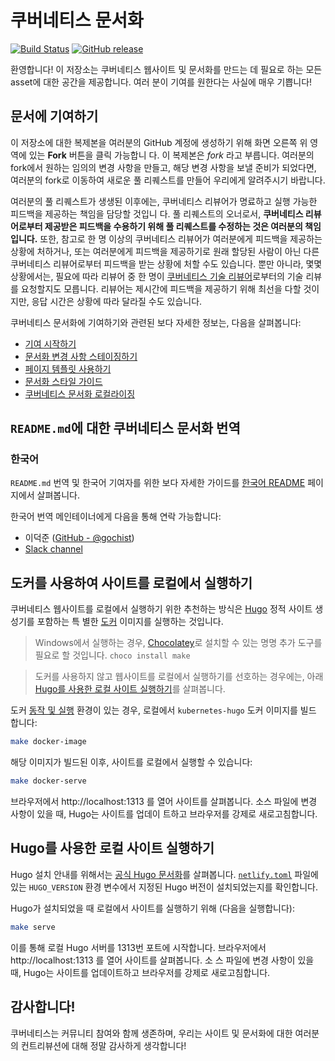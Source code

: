 # 쿠버네티스 문서화

[![Build Status](https://api.travis-ci.org/kubernetes/website.svg?branch=master)](https://travis-ci.org/kubernetes/website)
[![GitHub release](https://img.shields.io/github/release/kubernetes/website.svg)](https://github.com/kubernetes/website/releases/latest)

환영합니다! 이 저장소는 쿠버네티스 웹사이트 및 문서화를 만드는 데 필요로 하는 모든 asset에 대한 공간을 제공합니다. 여러 분이 기여를 원한다는 사실에 매우 기쁩니다!

## 문서에 기여하기

이 저장소에 대한 복제본을 여러분의 GitHub 계정에 생성하기 위해 화면 오른쪽 위 영역에 있는 **Fork** 버튼을 클릭 가능합니 다. 이 복제본은 *fork* 라고 부릅니다. 여러분의 fork에서 원하는 임의의 변경 사항을 만들고, 해당 변경 사항을 보낼 준비가  되었다면, 여러분의 fork로 이동하여 새로운 풀 리퀘스트를 만들어 우리에게 알려주시기 바랍니다.

여러분의 풀 리퀘스트가 생생된 이후에는, 쿠버네티스 리뷰어가 명료하고 실행 가능한 피드백을 제공하는 책임을 담당할 것입니 다. 풀 리퀘스트의 오너로서, **쿠버네티스 리뷰어로부터 제공받은 피드백을 수용하기 위해 풀 리퀘스트를 수정하는 것은 여러분의 책임입니다.** 또한, 참고로 한 명 이상의 쿠버네티스 리뷰어가 여러분에게 피드백을 제공하는 상황에 처하거나, 또는 여러분에게 피드백을 제공하기로 원래 할당된 사람이 아닌 다른 쿠버네티스 리뷰어로부터 피드백을 받는 상황에 처할 수도 있습니다.  뿐만 아니라, 몇몇 상황에서는, 필요에 따라 리뷰어 중 한 명이 [쿠버네티스 기술 리뷰어](https://github.com/kubernetes/website/wiki/Tech-reviewers)로부터의 기술 리뷰를 요청할지도 모릅니다. 리뷰어는 제시간에 피드백을 제공하기 위해 최선을 다할 것이지만, 응답 시간은 상황에 따라 달라질 수도 있습니다.

쿠버네티스 문서화에 기여하기와 관련된 보다 자세한 정보는, 다음을 살펴봅니다:

* [기여 시작하기](https://kubernetes.io/docs/contribute/start/)
* [문서화 변경 사항 스테이징하기](http://kubernetes.io/docs/contribute/intermediate#view-your-changes-locally)
* [페이지 템플릿 사용하기](http://kubernetes.io/docs/contribute/style/page-templates/)
* [문서화 스타일 가이드](http://kubernetes.io/docs/contribute/style/style-guide/)
* [쿠버네티스 문서화 로컬라이징](https://kubernetes.io/docs/contribute/localization/)

## `README.md`에 대한 쿠버네티스 문서화 번역

### 한국어

`README.md` 번역 및 한국어 기여자를 위한 보다 자세한 가이드를 [한국어 README](README-ko.md) 페이지에서 살펴봅니다.

한국어 번역 메인테이너에게 다음을 통해 연락 가능합니다:

* 이덕준 ([GitHub - @gochist](https://github.com/gochist))
* [Slack channel](https://kubernetes.slack.com/messages/kubernetes-docs-ko)

## 도커를 사용하여 사이트를 로컬에서 실행하기

쿠버네티스 웹사이트를 로컬에서 실행하기 위한 추천하는 방식은 [Hugo](https://gohugo.io) 정적 사이트 생성기를 포함하는 특 별한 [도커](https://docker.com) 이미지를 실행하는 것입니다.

> Windows에서 실행하는 경우, [Chocolatey](https://chocolatey.org)로 설치할 수 있는 명명 추가 도구를 필요로 할 것입니다. `choco install make`

> 도커를 사용하지 않고 웹사이트를 로컬에서 실행하기를 선호하는 경우에는, 아래 [Hugo를 사용한 로컬 사이트 실행하기](#hugo를-사용한-로컬-사이트-실행하기)를 살펴봅니다.

도커 [동작 및 실행](https://www.docker.com/get-started) 환경이 있는 경우, 로컬에서 `kubernetes-hugo` 도커 이미지를 빌드 합니다:

```bash
make docker-image
```

해당 이미지가 빌드된 이후, 사이트를 로컬에서 실행할 수 있습니다:

```bash
make docker-serve
```

브라우저에서 http://localhost:1313 를 열어 사이트를 살펴봅니다. 소스 파일에 변경 사항이 있을 때, Hugo는 사이트를 업데이 트하고 브라우저를 강제로 새로고침합니다.

## Hugo를 사용한 로컬 사이트 실행하기

Hugo 설치 안내를 위해서는 [공식 Hugo 문서화](https://gohugo.io/getting-started/installing/)를 살펴봅니다. [`netlify.toml`](netlify.toml#L9) 파일에 있는 `HUGO_VERSION` 환경 변수에서 지정된 Hugo 버전이 설치되었는지를 확인합니다.

Hugo가 설치되었을 때 로컬에서 사이트를 실행하기 위해 (다음을 실행합니다):

```bash
make serve
```

이를 통해 로컬 Hugo 서버를 1313번 포트에 시작합니다. 브라우저에서 http://localhost:1313 를 열어 사이트를 살펴봅니다. 소 스 파일에 변경 사항이 있을 때, Hugo는 사이트를 업데이트하고 브라우저를 강제로 새로고침합니다.

## 감사합니다!

쿠버네티스는 커뮤니티 참여와 함께 생존하며, 우리는 사이트 및 문서화에 대한 여러분의 컨트리뷰션에 대해 정말 감사하게 생각합니다!
